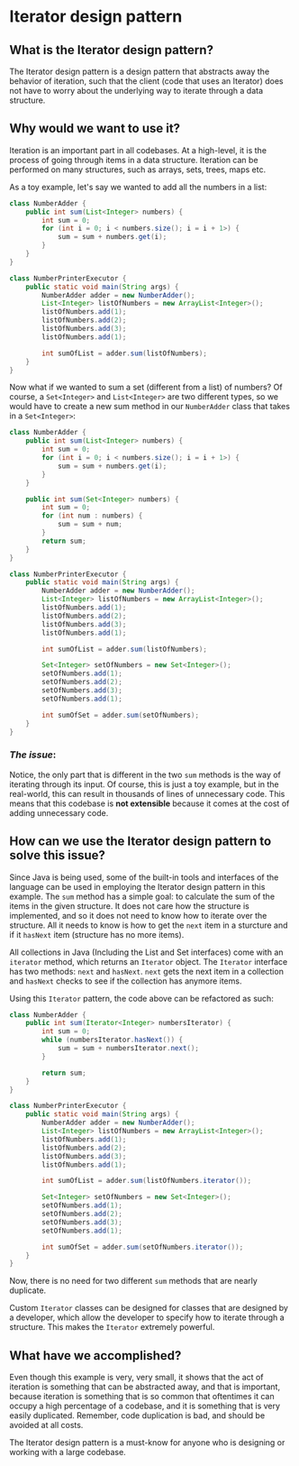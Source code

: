 # Iterator design pattern
## What is the Iterator design pattern?
The Iterator design pattern is a design pattern that abstracts away the behavior of iteration, such that the client (code that uses an Iterator) does not have to worry about the underlying way to iterate through a data structure.

## Why would we want to use it?
Iteration is an important part in all codebases. At a high-level, it is the process of going through items in a data structure. Iteration can be performed on many structures, such as arrays, sets, trees, maps etc.

As a toy example, let's say we wanted to add all the numbers in a list:
```java
class NumberAdder {
    public int sum(List<Integer> numbers) {
        int sum = 0;
        for (int i = 0; i < numbers.size(); i = i + 1>) {
            sum = sum + numbers.get(i);
        }
    }
}

class NumberPrinterExecutor {
    public static void main(String args) {
        NumberAdder adder = new NumberAdder();
        List<Integer> listOfNumbers = new ArrayList<Integer>();
        listOfNumbers.add(1);
        listOfNumbers.add(2);
        listOfNumbers.add(3);
        listOfNumbers.add(1);

        int sumOfList = adder.sum(listOfNumbers);
    }
}
```

Now what if we wanted to sum a set (different from a list) of numbers? Of course, a ```Set<Integer>``` and ```List<Integer>``` are two different types, so we would have to create a new sum method in our ```NumberAdder``` class that takes in a ```Set<Integer>```:
```java
class NumberAdder {
    public int sum(List<Integer> numbers) {
        int sum = 0;
        for (int i = 0; i < numbers.size(); i = i + 1>) {
            sum = sum + numbers.get(i);
        }
    }

    public int sum(Set<Integer> numbers) {
        int sum = 0;
        for (int num : numbers) {
            sum = sum + num;
        }
        return sum;
    }
}

class NumberPrinterExecutor {
    public static void main(String args) {
        NumberAdder adder = new NumberAdder();
        List<Integer> listOfNumbers = new ArrayList<Integer>();
        listOfNumbers.add(1);
        listOfNumbers.add(2);
        listOfNumbers.add(3);
        listOfNumbers.add(1);

        int sumOfList = adder.sum(listOfNumbers);

        Set<Integer> setOfNumbers = new Set<Integer>();
        setOfNumbers.add(1);
        setOfNumbers.add(2);
        setOfNumbers.add(3);
        setOfNumbers.add(1);

        int sumOfSet = adder.sum(setOfNumbers);
    }
}
```
### ***The issue***: 
Notice, the only part that is different in the two ```sum``` methods is the way of iterating through its input. Of course, this is just a toy example, but in the real-world, this can result in thousands of lines of unnecessary code. This means that this codebase is __not extensible__ because it comes at the cost of adding unnecessary code.
## How can we use the Iterator design pattern to solve this issue?
Since Java is being used, some of the built-in tools and interfaces of the language can be used in employing the Iterator design pattern in this example. The ```sum``` method has a simple goal: to calculate the sum of the items in the given structure. It does not care how the structure is implemented, and so it does not need to know how to iterate over the structure. All it needs to know is how to get the ```next``` item in a sturcture and if it ```hasNext``` item (structure has no more items).

All collections in Java (Including the List and Set interfaces) come with an ```iterator``` method, which returns an ```Iterator``` object. The ```Iterator``` interface has two methods: ```next``` and ```hasNext```. ```next``` gets the next item in a collection and ```hasNext``` checks to see if the collection has anymore items.

Using this ```Iterator``` pattern, the code above can be refactored as such:
```java
class NumberAdder {
    public int sum(Iterator<Integer> numbersIterator) {
        int sum = 0;
        while (numbersIterator.hasNext()) {
            sum = sum + numbersIterator.next();
        }

        return sum;
    }
}

class NumberPrinterExecutor {
    public static void main(String args) {
        NumberAdder adder = new NumberAdder();
        List<Integer> listOfNumbers = new ArrayList<Integer>();
        listOfNumbers.add(1);
        listOfNumbers.add(2);
        listOfNumbers.add(3);
        listOfNumbers.add(1);

        int sumOfList = adder.sum(listOfNumbers.iterator());

        Set<Integer> setOfNumbers = new Set<Integer>();
        setOfNumbers.add(1);
        setOfNumbers.add(2);
        setOfNumbers.add(3);
        setOfNumbers.add(1);

        int sumOfSet = adder.sum(setOfNumbers.iterator());
    }
}
```
Now, there is no need for two different ```sum``` methods that are nearly duplicate.

Custom ```Iterator``` classes can be designed for classes that are designed by a developer, which allow the developer to specify how to iterate through a structure. This makes the ```Iterator``` extremely powerful.

## What have we accomplished?
Even though this example is very, very small, it shows that the act of iteration is something that can be abstracted away, and that is important, because iteration is something that is so common that oftentimes it can occupy a high percentage of a codebase, and it is something that is very easily duplicated. Remember, code duplication is bad, and should be avoided at all costs.

The Iterator design pattern is a must-know for anyone who is designing or working with a large codebase.